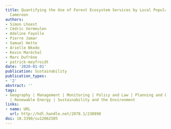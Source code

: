 ```yaml
---
title: Quantifying the Use of Forest Ecosystem Services by Local Populations in Southeastern
  Cameroon
authors:
- Simon Lhoest
- Cédric Vermeulen
- Adeline Fayolle
- Pierre Jamar
- Samuel Hette
- Arielle Nkodo
- Kevin Maréchal
- Marc Dufrêne
- patrick-meyfroidt
date: '2020-01-01'
publication: Sustainability
publication_types:
- '2'
abstract: ''
tags:
- Geography | Management | Monitoring | Policy and Law | Planning and Development
  | Renewable Energy | Sustainability and the Environment
links:
- name: URL
  url: http://hdl.handle.net/2078.1/230898
doi: 10.3390/su12062505
---
```

